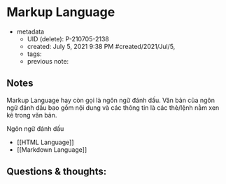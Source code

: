 # Markup Language

- metadata
	- UID (delete): P-210705-2138
	- created: July 5, 2021 9:38 PM #created/2021/Jul/5,
	- tags:
	- previous note:

## Notes
Markup Language hay còn gọi là ngôn ngữ đánh dấu. Văn bản của ngôn ngữ đánh dấu bao gồm nội dung và các thông tin là các thẻ/lệnh nằm xen kẽ trong văn bản.

Ngôn ngữ đánh dấu 
- [[HTML Language]]
- [[Markdown Language]]
## Questions & thoughts:

